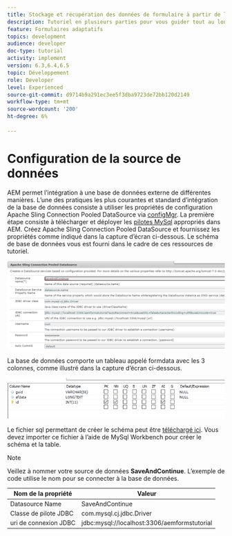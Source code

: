 ```yaml
---
title: Stockage et récupération des données de formulaire à partir de la base de données MySQL
description: Tutoriel en plusieurs parties pour vous guider tout au long des étapes impliquées dans le stockage et la récupération des données de formulaire
feature: Formulaires adaptatifs
topics: development
audience: developer
doc-type: tutorial
activity: implement
version: 6.3,6.4,6.5
topic: Développement
role: Developer
level: Experienced
source-git-commit: d9714b9a291ec3ee5f3dba9723de72bb120d2149
workflow-type: tm+mt
source-wordcount: '200'
ht-degree: 6%

---
```


# Configuration de la source de données

AEM permet l’intégration à une base de données externe de différentes manières. L’une des pratiques les plus courantes et standard d’intégration de la base de données consiste à utiliser les propriétés de configuration Apache Sling Connection Pooled DataSource via [configMgr](http://localhost:4502/system/console/configMgr).
La première étape consiste à télécharger et déployer les [pilotes MySql](https://mvnrepository.com/artifact/mysql/mysql-connector-java) appropriés dans AEM.
Créez Apache Sling Connection Pooled DataSource et fournissez les propriétés comme indiqué dans la capture d’écran ci-dessous. Le schéma de base de données vous est fourni dans le cadre de ces ressources de tutoriel.

![data-source](assets/save-continue.PNG)

La base de données comporte un tableau appelé formdata avec les 3 colonnes, comme illustré dans la capture d’écran ci-dessous.

![data-base](assets/data-base-tables.PNG)

Le fichier sql permettant de créer le schéma peut être [téléchargé ici](assets/form-data-db.sql). Vous devez importer ce fichier à l’aide de MySql Workbench pour créer le schéma et la table.

>[!NOTE]
>Veillez à nommer votre source de données **SaveAndContinue**. L’exemple de code utilise le nom pour se connecter à la base de données.

| Nom de la propriété | Valeur |
------------------------|---------------------------------------
| Datasource Name | SaveAndContinue |
| Classe de pilote JDBC | com.mysql.cj.jdbc.Driver |
| uri de connexion JDBC | jdbc:mysql://localhost:3306/aemformstutorial |


